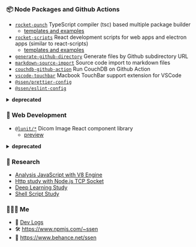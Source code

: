 ### 📦 Node Packages and Github Actions

- [`rocket-punch`](https://github.com/rocket-hangar/rocket-punch) TypeScript compiler (tsc) based multiple package builder
  - [templates and examples](https://github.com/rocket-hangar/rocket-punch-templates)
- [`rocket-scripts`](https://github.com/rocket-hangar/rocket-scripts) React development scripts for web apps and electron apps (similar to react-scripts)
  - [templates and examples](https://github.com/rocket-hangar/rocket-scripts-templates)
- [`generate-github-directory`](https://github.com/rocket-hangar/generate-github-directory) Generate files by Github subdirectory URL
- [`markdown-source-import`](https://github.com/iamssen/markdown-source-import) Source code import to markdown files
- [`couchdb-github-action`](https://github.com/iamssen/couchdb-github-action) Run CouchDB on Github Action
- [`vscode-touchbar`](https://github.com/iamssen/vscode-touchbar) Macbook TouchBar support extension for VSCode
- [`@ssen/prettier-config`](https://github.com/iamssen/prettier-config)
- [`@ssen/eslint-config`](https://github.com/iamssen/eslint-config)

<details>
<summary><strong>deprecated</strong></summary>

- [flbuild](https://github.com/iamssen/flbuild) (2014) MXMLC compiler based build scripts
- [ssenpack](https://github.com/iamssen/ssenpack) (2017) React development scripts
- [trism](https://www.npmjs.com/package/trism) (2019) TypeScript compiler (tsc) based multiple package builder
- [handbook](https://github.com/rocket-hangar/handbook) (2019) System for API documentation
- [multiplerun](https://github.com/iamssen/multiplerun) (2018) Multiple Terminal launcher
- [idea-directory-diff](https://github.com/iamssen/idea-directory-diff) (2017) IntelliJ diff executor extension for VScode

</details>

### 🔩 Web Development

- [`@lunit/*`](https://github.com/iamssen/frontend-components) Dicom Image React component library
  - [preview](https://frontend-components-git-master.ssen.vercel.app/#/insight-viewer/cornerstoneviewer)

<details>
<summary><strong>deprecated</strong></summary>
  
- [`typings-d3`](https://github.com/iamssen/typings-d3) D3 TypeScript declarations
- [`ssenkit-flash`](https://github.com/iamssen/ssenkit-flash) ActionScript component library
  - [modular sample](https://github.com/iamssen/reflow-201302.ssen-mvc-framework-modular-sample)
    - [command](https://github.com/iamssen/reflow-201302.ssen-mvc-framework-modular-sample/blob/master/src/ssen/mvc/samples/modular/common/controller/ChangeCurrentModel.as#L10)
    - [view, dependency injection data binding](https://github.com/iamssen/reflow-201302.ssen-mvc-framework-modular-sample/blob/master/src/ssen/mvc/samples/modular/common/view/MessageSenderMediator.as#L14)
    - [context](https://github.com/iamssen/reflow-201302.ssen-mvc-framework-modular-sample/blob/master/src/ssen/mvc/samples/modular/top/TopModuleContext.as#L24)
  - [flash sample](https://github.com/iamssen/reflow-201302.ssen-mvc-framework-flash-sample)
    - [command](https://github.com/iamssen/reflow-201302.ssen-mvc-framework-flash-sample/blob/master/src/ssen/mvc/samples/flash/controller/AddBall.as#L10)
    - [view, dependency injection data binding](https://github.com/iamssen/reflow-201302.ssen-mvc-framework-flash-sample/blob/master/src/ssen/mvc/samples/flash/view/BallCanvasMediator.as#L16)
    - [context](https://github.com/iamssen/reflow-201302.ssen-mvc-framework-flash-sample/blob/master/src/ssen/mvc/samples/flash/FlashSampleContext.as#L23)
- [`reflow`](https://github.com/iamssen/reflow) (2012) MVC Framework for Flex
- [`react-reflow`](https://github.com/iamssen/react-reflow) (2016) Framework for React
- [`mobx-dispatcher`](https://github.com/iamssen/mobx-dispatcher) (2018) MobX extension `@dispatcher`, `dispatch(action())`
- [`audition`](https://github.com/iamssen/ssenkit-flash/blob/master/src/ssen/devkit/Audition.md) Test Runner for Flex
  
</details>

### 🔬 Research

- [Analysis JavaScript with V8 Engine](https://github.com/iamssen/analysis-javascript-with-v8-engine)
- [Http study with Node.js TCP Socket](https://github.com/iamssen/http-study-with-node-socket)
- [Deep Learning Study](https://github.com/iamssen/deep-learning-study)
- [Shell Script Study](https://github.com/iamssen/study-shell-script)

### 🙋🏻‍♂️ Me

- 📒 [Dev Logs](https://www.notion.so/ssen/Seo-Yeon-Lee-05a095128bbc47c4840df1ad6a0bbd73)
- 🛠 <https://www.npmjs.com/~ssen>
- 🎨 <https://www.behance.net/ssen>
